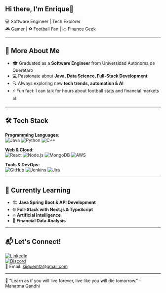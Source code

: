 ## Hi there, I'm Enrique👋
 
💻 Software Engineer | Tech Explorer  
🎮 Gamer | ⚽ Football Fan | 📈 Finance Geek  

---
## 🚀 More About Me  
- 🎓 Graduated as a **Software Engineer** from Universidad Autónoma de Querétaro  
- 💻 Passionate about **Java, Data Science, Full-Stack Development**  
- 🔍 Always exploring new **tech trends, automation & AI**  
- ⚡ Fun fact: I can talk for hours about football stats and financial markets 📊  

---
## 🛠 Tech Stack  

**Programming Languages:**  
![Java](https://img.shields.io/badge/Java-ED8B00?style=for-the-badge&logo=java&logoColor=white)
![Python](https://img.shields.io/badge/Python-3776AB?style=for-the-badge&logo=python&logoColor=white)
![C++](https://img.shields.io/badge/C%2B%2B-00599C?style=for-the-badge&logo=c%2B%2B&logoColor=white)

**Web & Cloud:**  
![React](https://img.shields.io/badge/React-61DAFB?style=for-the-badge&logo=react&logoColor=black)
![Node.js](https://img.shields.io/badge/Node.js-43853D?style=for-the-badge&logo=node.js&logoColor=white)
![MongoDB](https://img.shields.io/badge/MongoDB-4EA94B?style=for-the-badge&logo=mongodb&logoColor=white)
![AWS](https://img.shields.io/badge/AWS-232F3E?style=for-the-badge&logo=amazon-aws&logoColor=white)

**Tools & DevOps:**  
![GitHub](https://img.shields.io/badge/GitHub-181717?style=for-the-badge&logo=github&logoColor=white)
![Jenkins](https://img.shields.io/badge/Jenkins-D24939?style=for-the-badge&logo=jenkins&logoColor=white)
![Jira](https://img.shields.io/badge/Jira-0052CC?style=for-the-badge&logo=jira&logoColor=white)

---
## 🌱 Currently Learning  
- 🏗️ **Java Spring Boot & API Development** 
- 🌐 **Full-Stack with Next.js & TypeScript**
- 🔥 **Artificial Intelligence**  
- 🏦 **Financial Data Analysis**  

---
## 📬 Let's Connect!  

[![LinkedIn](https://img.shields.io/badge/LinkedIn-0077B5?style=for-the-badge&logo=linkedin&logoColor=white)]((https://www.linkedin.com/in/enriquemartinez--/))   
[![Discord](https://img.shields.io/badge/Discord-5865F2?style=for-the-badge&logo=discord&logoColor=white)](https://discord.com/users/kiiquemtz)  
📧 Email: kiiquemtz@gmail.com 

---
👀 "Learn as if you will live forever, live like you will die tomorrow." – Mahatma Gandhi

